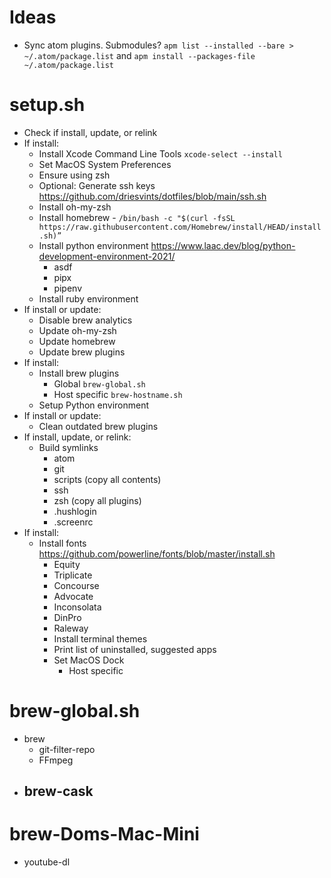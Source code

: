 # Ideas
- Sync atom plugins.  Submodules?  `apm list --installed --bare > ~/.atom/package.list` and `apm install --packages-file ~/.atom/package.list`

# setup.sh
- Check if install, update, or relink
- If install:
  - Install Xcode Command Line Tools `xcode-select --install`
  - Set MacOS System Preferences
  - Ensure using zsh
  - Optional: Generate ssh keys https://github.com/driesvints/dotfiles/blob/main/ssh.sh
  - Install oh-my-zsh
  - Install homebrew - `/bin/bash -c "$(curl -fsSL https://raw.githubusercontent.com/Homebrew/install/HEAD/install.sh)”`
  - Install python environment https://www.laac.dev/blog/python-development-environment-2021/
    - asdf
    - pipx
    - pipenv
  - Install ruby environment
- If install or update:
  - Disable brew analytics
  - Update oh-my-zsh
  - Update homebrew
  - Update brew plugins
- If install:
  - Install brew plugins
    - Global `brew-global.sh`
    - Host specific `brew-hostname.sh`
  - Setup Python environment
- If install or update:
  - Clean outdated brew plugins
- If install, update, or relink:
  - Build symlinks
    - atom
    - git
    - scripts (copy all contents)
    - ssh
    - zsh (copy all plugins)
    - .hushlogin
    - .screenrc
- If install:
  - Install fonts https://github.com/powerline/fonts/blob/master/install.sh
    - Equity
    - Triplicate
    - Concourse
    - Advocate
    - Inconsolata
    - DinPro
    - Raleway
    - Install terminal themes
    - Print list of uninstalled, suggested apps
    - Set MacOS Dock
      - Host specific

# brew-global.sh
- brew
  - git-filter-repo
  - FFmpeg
- brew-cask
  -

# brew-Doms-Mac-Mini
- youtube-dl

